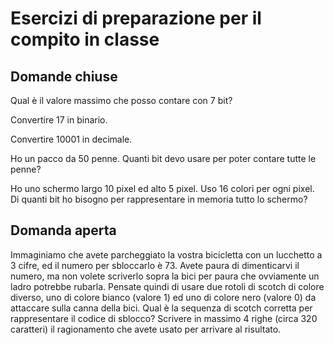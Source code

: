 # Esercizi di preparazione per il compito in classe

## Domande chiuse
Qual è il valore massimo che posso contare con 7 bit?

Convertire 17 in binario.

Convertire 10001 in decimale.

Ho un pacco da 50 penne.
Quanti bit devo usare per poter contare tutte le penne?

Ho uno schermo largo 10 pixel ed alto 5 pixel. Uso 16 colori per ogni pixel. Di quanti bit ho bisogno per rappresentare in memoria tutto lo schermo?

## Domanda aperta
Immaginiamo che avete parcheggiato la vostra bicicletta con un lucchetto a 3 cifre, ed il numero per sbloccarlo è 73. Avete paura di dimenticarvi il numero, ma non volete scriverlo sopra la bici per paura che ovviamente un ladro potrebbe rubarla. Pensate quindi di usare due rotoli di scotch di colore diverso, uno di colore bianco (valore 1) ed uno di colore nero (valore 0) da attaccare sulla canna della bici. Qual è la sequenza di scotch corretta per rappresentare il codice di sblocco? Scrivere in massimo 4 righe (circa 320 caratteri) il ragionamento che avete usato per arrivare al risultato.

